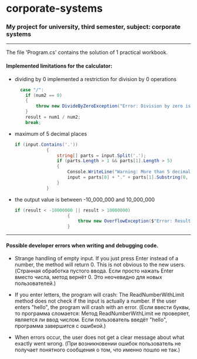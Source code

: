 # corporate-systems
### My project for university, third semester, subject: corporate systems
---
The file 'Program.cs' contains the solution of 1 practical workbook.  

#### Implemented limitations for the calculator:
- dividing by 0
  implemented a restriction for division by 0 operations
  ```csharp
    case "/":
      if (num2 == 0)
      {
          throw new DivideByZeroException("Error: Division by zero is not allowed!");
      }
      result = num1 / num2;
      break;
  ```

- maximum of 5 decimal places
    ```csharp
    if (input.Contains('.'))
                {
                    string[] parts = input.Split('.');
                    if (parts.Length > 1 && parts[1].Length > 5)
                    {
                        Console.WriteLine("Warning: More than 5 decimal places detected. Truncating to 5 decimal places.");
                        input = parts[0] + "." + parts[1].Substring(0, 5);
                    }
                }
    ```

- the output value is between -10_000_000 and 10_000_000
    ```csharp
    if (result < -10000000 || result > 10000000)
                        {
                            throw new OverflowException($"Error: Result {result} is out of range (-10,000,000 to 10,000,000)!");
                        }
    ```
---
#### Possible developer errors when writing and debugging code.
- Strange handling of empty input. If you just press Enter instead of a number, the method will return 0. This is not obvious to the new users. (Странная обработка пустого ввода. Если просто нажать Enter вместо числа, метод вернёт 0. Это неочевидно для новых пользователей.)

- If you enter letters, the program will crash: The ReadNumberWithLimit method does not check if the input is actually a number. If the user enters "hello", the program will crash with an error. (Если ввести буквы, то программа сломается: Метод ReadNumberWithLimit не проверяет, является ли ввод числом. Если пользователь введёт "hello", программа завершится с ошибкой.)

- When errors occur, the user does not get a clear message about what exactly went wrong. (При возникновении ошибок пользователь не получает понятного сообщения о том, что именно пошло не так.)